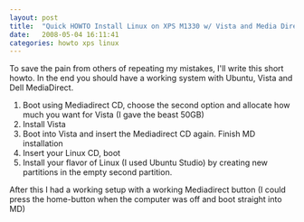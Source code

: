 ```yaml
---
layout: post
title:  "Quick HOWTO Install Linux on XPS M1330 w/ Vista and Media Direct"
date:   2008-05-04 16:11:41 
categories: howto xps linux 
---
```

To save the pain from others of repeating my mistakes, I'll write this short howto. In the end you should have a working system with Ubuntu, Vista and Dell MediaDirect.

1. Boot using Mediadirect CD, choose the second option and allocate how much you want for Vista (I gave the beast 50GB)
2. Install Vista
3. Boot into Vista and insert the Mediadirect CD again. Finish MD installation
4. Insert your Linux CD, boot
5. Install your flavor of Linux (I used Ubuntu Studio) by creating new partitions in the empty second partition.

After this I had a working setup with a working Mediadirect button (I could press the home-button when the computer was off and boot straight into MD)
